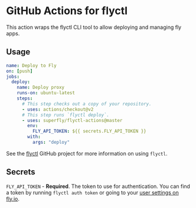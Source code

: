 # GitHub Actions for flyctl

This action wraps the flyctl CLI tool to allow deploying and managing fly apps.

## Usage

```yaml
name: Deploy to Fly
on: [push]
jobs:
  deploy:
    name: Deploy proxy
    runs-on: ubuntu-latest
    steps:
      # This step checks out a copy of your repository.
      - uses: actions/checkout@v2
      # This step runs `flyctl deploy`.
      - uses: superfly/flyctl-actions@master
        env:
          FLY_API_TOKEN: ${{ secrets.FLY_API_TOKEN }}
        with:
          args: "deploy"
```

See the [flyctl](https://github.com/superfly/flyctl) GitHub project for more information on using `flyctl`.

## Secrets

`FLY_API_TOKEN` - **Required**. The token to use for authentication. You can find a token by running `flyctl auth token` or going to your [user settings on fly.io](https://fly.io/user/personal_access_tokens).

